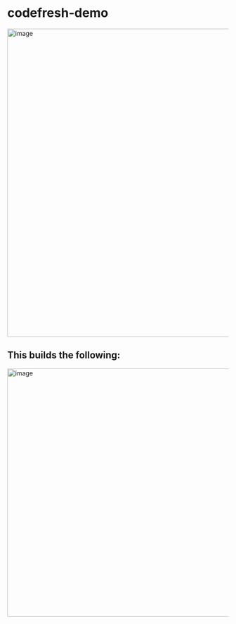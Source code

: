 # codefresh-demo


<img width="700" alt="image" src="https://user-images.githubusercontent.com/755710/202830301-16570eef-05bc-4b87-b34b-aa608e1cfdd4.png">

## This builds the following:

<img width="564" alt="image" src="https://user-images.githubusercontent.com/755710/202830346-4a35c2fd-ab36-4aca-87cf-36b354c97615.png">
